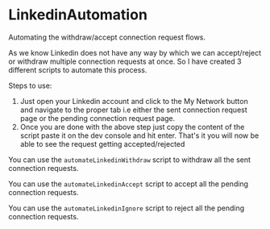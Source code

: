 # LinkedinAutomation
Automating the withdraw/accept connection request flows.

As we know Linkedin does not have any way by which we can accept/reject or withdraw multiple connection requests at once. So I have created 3 different scripts to automate this process.

Steps to use:
1. Just open your Linkedin account and click to the My Network button and navigate to the proper tab i.e either the sent connection request page or the pending connection request page.
2. Once you are done with the above step just copy the content of the script paste it on the dev console and hit enter. That's it you will now be able to see the request getting accepted/rejected



You can use the ```automateLinkedinWithdraw``` script to withdraw all the sent connection requests.

You can use the ```automateLinkedinAccept``` script to accept all the pending connection requests. 

You can use the ```automateLinkedinIgnore``` script to reject all the pending connection requests.
